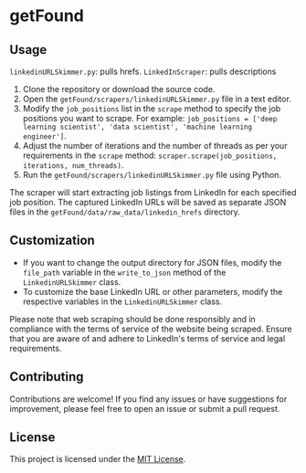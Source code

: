 # getFound


## Usage

`linkedinURLSkimmer.py`: pulls hrefs.
`LinkedInScraper`: pulls descriptions

1. Clone the repository or download the source code.
2. Open the `getFound/scrapers/linkedinURLSkimmer.py` file in a text editor.
3. Modify the `job_positions` list in the `scrape` method to specify the job positions you want to scrape. For example: `job_positions = ['deep learning scientist', 'data scientist', 'machine learning engineer']`.
4. Adjust the number of iterations and the number of threads as per your requirements in the `scrape` method: `scraper.scrape(job_positions, iterations, num_threads)`.
5. Run the `getFound/scrapers/linkedinURLSkimmer.py` file using Python.

The scraper will start extracting job listings from LinkedIn for each specified job position. The captured LinkedIn URLs will be saved as separate JSON files in the `getFound/data/raw_data/linkedin_hrefs` directory.

## Customization

- If you want to change the output directory for JSON files, modify the `file_path` variable in the `write_to_json` method of the `LinkedinURLSkimmer` class.
- To customize the base LinkedIn URL or other parameters, modify the respective variables in the `LinkedinURLSkimmer` class.

Please note that web scraping should be done responsibly and in compliance with the terms of service of the website being scraped. Ensure that you are aware of and adhere to LinkedIn's terms of service and legal requirements.

## Contributing

Contributions are welcome! If you find any issues or have suggestions for improvement, please feel free to open an issue or submit a pull request.

## License

This project is licensed under the [MIT License](LICENSE).
